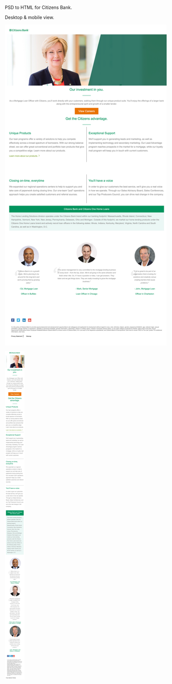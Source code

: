 PSD to HTML for Citizens Bank.

Desktop & mobile view.

![Desktop View](/images/citizens-bank-desktop.png)


![Mobile View](/images/citizens-bank-mobile.png)